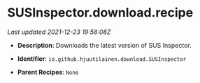 # SUSInspector.download.recipe

_Last updated 2021-12-23 19:58:08Z_

- **Description**: Downloads the latest version of SUS Inspector.

- **Identifier**: `io.github.hjuutilainen.download.SUSInspector`

- **Parent Recipes**: `None`